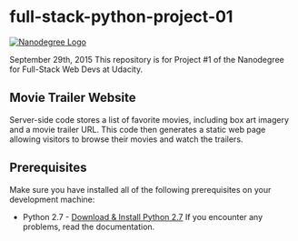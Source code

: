# full-stack-python-project-01

[![Nanodegree Logo](https://lh6.ggpht.com/oEFKYOtIX6yuG_aTdDOBiREqEks24HYss4WD3aSvfhlip2fu0-Qli8wZwni6iwrwfFmE3kdt8gWiUNyr4W4=s0#w=75&h=75)](http://udacity.com/)

September 29th, 2015
This repository is for Project #1 of the Nanodegree for Full-Stack Web Devs at Udacity.

## Movie Trailer Website
Server-side code stores a list of favorite movies, including box art imagery and a movie trailer URL. This code then generates a static web page allowing visitors to browse their movies and watch the trailers.

## Prerequisites
Make sure you have installed all of the following prerequisites on your development machine:
* Python 2.7 - [Download & Install Python 2.7](https://www.python.org/download/releases/2.7/) If you encounter any problems, read the documentation.

